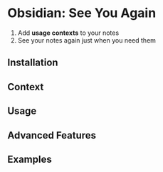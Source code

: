 # Obsidian: See You Again

1. Add **usage contexts** to your notes
2. See your notes again just when you need them

## Installation

## Context

## Usage

## Advanced Features

## Examples
